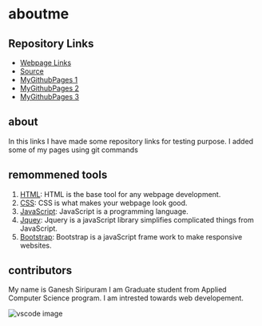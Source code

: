 
# aboutme

## Repository Links

- [Webpage Links](https://ganesh58.github.io/aboutme/)
- [Source](https://github.com/ganesh58/aboutme/)
- [MyGithubPages 1](https://github.com/ganesh58/test1.git)
- [MyGithubPages 2](https://github.com/ganesh58/test.git)
- [MyGithubPages 3](https://github.com/ganesh58/test1.git)


## about
In this links I have made some repository links for testing purpose. I added some of my pages using git commands


## remommened tools

1. [HTML](https://www.w3schools.com/html/ "w3school HTML Tutorial"): HTML is the base tool for any webpage development.
1. [CSS](https://www.w3schools.com/html/html_css.asp/ "w3school CSS"): CSS is what makes your webpage look good.
1. [JavaScript](https://www.w3schools.com/js/ "w3school JavaScript"): JavaScript is a programming language. 
1. [Jquey](https://www.w3schools.com/jquery/): Jquery is a javaScript library simplifies complicated things  from JavaScript.
1. [Bootstrap](https://www.w3schools.com/bootstrap/default.asp): Bootstrap is a javaScript frame work to make responsive websites.



## contributors

My name is Ganesh Siripuram I am Graduate student from Applied Computer Science program. I am intrested towards web developement.


![vscode image](https://i.eurosport.com/2017/09/23/2173246-45422339-640-360.jpg)















